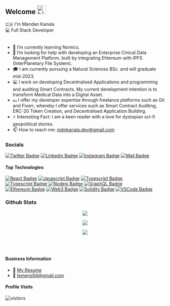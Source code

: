 ## Welcome <img src="https://user-images.githubusercontent.com/1303154/88677602-1635ba80-d120-11ea-84d8-d263ba5fc3c0.gif" width="28px" height="28px" alt="hi">

🇨🇦 I'm Mandan Kanala <br>
💻 Full Stack Developer <br>
<br>

- 🌱 I’m currently learning Nomics.
- 🤔 I’m looking for help with developing an Enterprise Cinical Data Management Platform, built by integrating Ehtereum with IPFS (InterPlanetary File System).
- :mortar_board: I am currently pursuing a Natural Sciences BSc. and will graduate mid-2023.
- :computer: I work on developing Decentralised Applications and programming and auditing Smart Contracts. My current development intention is to transform Medical Data into a Digital Asset.
- :pound: I offer my developer expertise through freelance platforms such as Git and Fiverr, whereby I offer services such as Smart Contract Auditing, ERC-20 Token Creation, and Decentralised Application Building.
- ⚡ Interesting Fact: I am a keen reader with a love for dystopian sci-fi geopolitical stories.
- 📫 How to reach me: mdnkanala.dev@gmail.com

### Socials

[![Twitter Badge](https://img.shields.io/twitter/follow/tjmensah?color=9cf&style=for-the-badge&logo=twitter)](https://twitter.com/mdnkanala)
[![Linkedin Badge](https://img.shields.io/badge/linkedin-teromemensah-blue?color=9cf&style=for-the-badge&logo=Linkedin)](https://www.linkedin.com/in/mdnkanala-j-m-331336167/)
[![Instagram Badge](https://img.shields.io/badge/instagram-mdnkanala.ai-9cf?style=for-the-badge&logo=instagram)](https://instagram.com/mdnkanala.ai)
[![Mail Badge](https://img.shields.io/badge/mail-teromemensah-9cf?style=for-the-badge&logo=gmail)](mailto:mdnkanala.dev@gmail.com)

<!-- TODO: Add last video link -->

#### Top Technologies

<!-- TODO: Make technologies links takes you to repositories -->

[![React Badge](https://img.shields.io/badge/-React-61DBFB?style=for-the-badge&labelColor=black&logo=react&logoColor=61DBFB)](#)
[![Javascript Badge](https://img.shields.io/badge/-Javascript-F0DB4F?style=for-the-badge&labelColor=black&logo=javascript&logoColor=F0DB4F)](#)
[![Typescript Badge](https://img.shields.io/badge/-Typescript-007acc?style=for-the-badge&labelColor=black&logo=typescript&logoColor=007acc)](#)
[![Typescript Badge](https://img.shields.io/badge/Python-3776AB?style=for-the-badge&logo=python&logoColor=white)](#)
[![Nodejs Badge](https://img.shields.io/badge/-Nodejs-3C873A?style=for-the-badge&labelColor=black&logo=node.js&logoColor=3C873A)](#)
[![GraphQL Badge](https://img.shields.io/badge/-GraphQl-e535ab?style=for-the-badge&labelColor=black&logo=node.js&logoColor=e535ab)](#)
<br>
[![Ethereum Badge](https://img.shields.io/badge/Ethereum-3C3C3D?style=for-the-badge&logo=ethereum&logoColor=white)](#)
[![Web3 Badge](https://img.shields.io/badge/Web_3-F16822?style=for-the-badge&logo=web3.js&logoColor=white)](#)
[![Solidity Badge](https://img.shields.io/badge/Solidity-363636?style=for-the-badge&logo=solidity&logoColor=white)](#)
[![VSCode Badge](https://img.shields.io/badge/VS_Code-007ACC?style=for-the-badge&logo=Visual-Studio-Code&logoColor=white)](#)

### Github Stats

<p align="center">
    <a href=""><img src="http://github-readme-streak-stats.herokuapp.com?user=madan-kanala&theme=blue-green&hide_border=true&ring=60DD7D"/></a>
</p>

<p align="center">
    <a href=""><img src="https://github-readme-stats.vercel.app/api?username=madan-kanala&theme=blue-green&show_icons=true&hide=contribs,prs"/></a>
</p>

<p align="center">
    <a href=""><img src="https://github-readme-stats.vercel.app/api/top-langs/?username=madan-kanala&theme=blue-green"(https://github.com/anuraghazra/github-readme-stats)"/></a>
</p>

<br />
<br />

#### Business Information

- :paperclip: [My Resume](https://github.com/madan-kanala/madan-kanala/blob/main/TJM%20CV%20BC.pdf)
- :email: temens94@gmail.com

#### Profile Visits

![visitors](https://visitor-badge.glitch.me/badge?page_id=madan-kanala.madan-kanala)

<br >

[reactplaylist]: https://www.youtube.com/watch?v=KxXXEL-k47Y&list=PLvXDmnBbOF7RnYiZvDwl2Pzcs2kfi10wd
[vscodetutorial]: https://www.youtube.com/watch?v=Bkie2ai8qeE&t=8s
[htmltutorial]: https://www.youtube.com/watch?v=VK6MXVxOsws&t=27s
[javascripttutorial]: https://www.youtube.com/watch?v=D-LHKvmX37E
